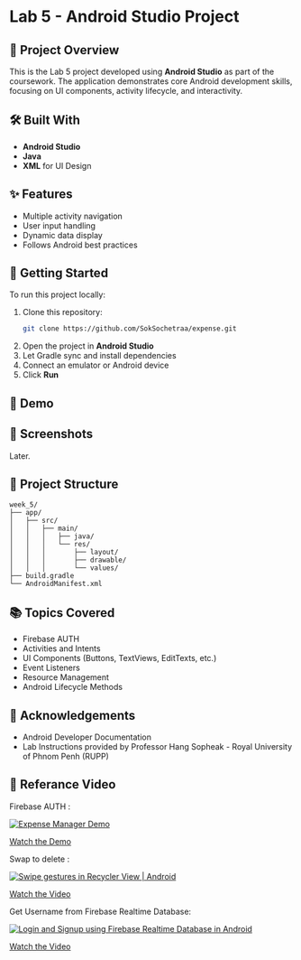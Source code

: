 # Lab 5 - Android Studio Project

## 📱 Project Overview

This is the Lab 5 project developed using **Android Studio** as part of the coursework. The application demonstrates core Android development skills, focusing on UI components, activity lifecycle, and interactivity.

## 🛠 Built With

- **Android Studio**
- **Java**
- **XML** for UI Design

## ✨ Features

- Multiple activity navigation
- User input handling
- Dynamic data display
- Follows Android best practices

## 🚀 Getting Started

To run this project locally:

1. Clone this repository:
   ```bash
   git clone https://github.com/SokSochetraa/expense.git
   ```
2. Open the project in **Android Studio**
3. Let Gradle sync and install dependencies
4. Connect an emulator or Android device
5. Click **Run**

## 🎥 Demo 


## 📸 Screenshots

Later.

## 📂 Project Structure

```
week_5/
├── app/
│   ├── src/
│   │   ├── main/
│   │   │   ├── java/
│   │   │   └── res/
│   │   │       ├── layout/
│   │   │       ├── drawable/
│   │   │       └── values/
├── build.gradle
└── AndroidManifest.xml
```

## 📚 Topics Covered

- Firebase AUTH
- Activities and Intents
- UI Components (Buttons, TextViews, EditTexts, etc.)
- Event Listeners
- Resource Management
- Android Lifecycle Methods

## 🙌 Acknowledgements

- Android Developer Documentation  
- Lab Instructions provided by Professor Hang Sopheak - Royal University of Phnom Penh (RUPP)

## 🎥 Referance Video

Firebase AUTH :

[![Expense Manager Demo](https://img.youtube.com/vi/QAKq8UBv4GI/0.jpg)](https://youtu.be/QAKq8UBv4GI)

[Watch the Demo](https://youtu.be/QAKq8UBv4GI)

Swap to delete :

[![Swipe gestures in Recycler View | Android](https://img.youtube.com/vi/rcSNkSJ624U/0.jpg)](https://youtu.be/rcSNkSJ624U)

[Watch the Video](https://youtu.be/rcSNkSJ624U)

Get Username from Firebase Realtime Database:

[![Login and Signup using Firebase Realtime Database in Android](https://img.youtube.com/vi/M3gYcPF51QY/0.jpg)](https://youtu.be/M3gYcPF51QY)

[Watch the Video](https://youtu.be/M3gYcPF51QY)
